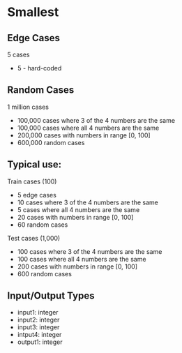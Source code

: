 # Smallest

## Edge Cases
5 cases
- 5 - hard-coded

## Random Cases
1 million cases
- 100,000 cases where 3 of the 4 numbers are the same
- 100,000 cases where all 4 numbers are the same
- 200,000 cases with numbers in range [0, 100]
- 600,000 random cases

## Typical use:
Train cases (100)
- 5 edge cases
- 10 cases where 3 of the 4 numbers are the same
- 5 cases where all 4 numbers are the same
- 20 cases with numbers in range [0, 100]
- 60 random cases

Test cases (1,000)
- 100 cases where 3 of the 4 numbers are the same
- 100 cases where all 4 numbers are the same
- 200 cases with numbers in range [0, 100]
- 600 random cases

## Input/Output Types
- input1: integer
- input2: integer
- input3: integer
- intput4: integer
- output1: integer
